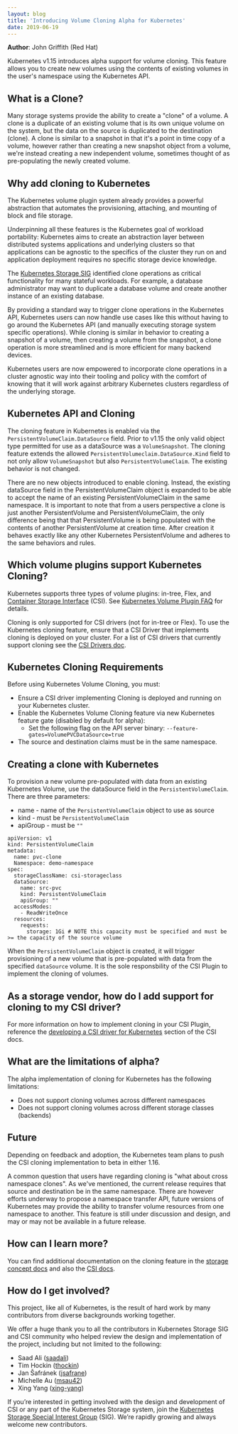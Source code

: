 ```yaml
---
layout: blog
title: 'Introducing Volume Cloning Alpha for Kubernetes'
date: 2019-06-19
---
```


**Author**: John Griffith (Red Hat)

Kubernetes v1.15 introduces alpha support for volume cloning. This feature allows you to create new volumes using the contents of existing volumes in the user's namespace using the Kubernetes API.

## What is a Clone?

Many storage systems provide the ability to create a "clone" of a volume.  A clone is a duplicate of an existing volume that is its own unique volume on the system, but the data on the source is duplicated to the destination (clone).  A clone is similar to a snapshot in that it's a point in time copy of a volume, however rather than creating a new snapshot object from a volume, we're instead creating a new independent volume, sometimes thought of as pre-populating the newly created volume.

## Why add cloning to Kubernetes

The Kubernetes volume plugin system already provides a powerful abstraction that automates the provisioning, attaching, and mounting of block and file storage.

Underpinning all these features is the Kubernetes goal of workload portability: Kubernetes aims to create an abstraction layer between distributed systems applications and underlying clusters so that applications can be agnostic to the specifics of the cluster they run on and application deployment requires no specific storage device knowledge.

The [Kubernetes Storage SIG](https://github.com/kubernetes/community/tree/master/sig-storage) identified clone operations as critical functionality for many stateful workloads. For example, a database administrator may want to duplicate a database volume and create another instance of an existing database.

By providing a standard way to trigger clone operations in the Kubernetes API, Kubernetes users can now handle use cases like this without having to go around the Kubernetes API (and manually executing storage system specific operations).  While cloning is similar in behavior to creating a snapshot of a volume, then creating a volume from the snapshot, a clone operation is more streamlined and is more efficient for many backend devices.

Kubernetes users are now empowered to incorporate clone operations in a cluster agnostic way into their tooling and policy with the comfort of knowing that it will work against arbitrary Kubernetes clusters regardless of the underlying storage.

## Kubernetes API and Cloning

The cloning feature in Kubernetes is enabled via the `PersistentVolumeClaim.DataSource` field.  Prior to v1.15 the only valid object type permitted for use as a dataSource was a `VolumeSnapshot`.  The cloning feature extends the allowed `PersistentVolumeclaim.DataSource.Kind` field to not only allow `VolumeSnapshot` but also `PersistentVolumeClaim`.  The existing behavior is not changed. 

There are no new objects introduced to enable cloning. Instead, the existing dataSource field in the PersistentVolumeClaim object is expanded to be able to accept the name of an existing PersistentVolumeClaim in the same namespace.  It is important to note that from a users perspective a clone is just another PersistentVolume and PersistentVolumeClaim, the only difference being that that PersistentVolume is being populated with the contents of another PersistentVolume at creation time.  After creation it behaves exactly like any other Kubernetes PersistentVolume and adheres to the same behaviors and rules.


## Which volume plugins support Kubernetes Cloning?

Kubernetes supports three types of volume plugins: in-tree, Flex, and [Container Storage Interface](https://github.com/container-storage-interface/spec/blob/master/spec.md) (CSI). See [Kubernetes Volume Plugin FAQ](https://github.com/kubernetes/community/blob/master/sig-storage/volume-plugin-faq.md) for details.

Cloning is only supported for CSI drivers (not for in-tree or Flex). To use the Kubernetes cloning feature, ensure that a CSI Driver that implements cloning is deployed on your cluster.
For a list of CSI drivers that currently support cloning see the [CSI Drivers doc](https://kubernetes-csi.github.io/docs/drivers.html).

## Kubernetes Cloning Requirements

Before using Kubernetes Volume Cloning, you must:

* Ensure a CSI driver implementing Cloning is deployed and running on your Kubernetes cluster.
* Enable the Kubernetes Volume Cloning feature via new Kubernetes feature gate (disabled by default for alpha):
  * Set the following flag on the API server binary: `--feature-gates=VolumePVCDataSource=true`
* The source and destination claims must be in the same namespace.


## Creating a clone with Kubernetes

To provision a new volume pre-populated with data from an existing Kubernetes Volume, use the dataSource field in the `PersistentVolumeClaim`.  There are three parameters:

* name - name of the `PersistentVolumeClaim` object to use as source
* kind - must be `PersistentVolumeClaim`
* apiGroup - must be `""`

```
apiVersion: v1
kind: PersistentVolumeClaim
metadata:
  name: pvc-clone
  Namespace: demo-namespace
spec:
  storageClassName: csi-storageclass
  dataSource:
    name: src-pvc
    kind: PersistentVolumeClaim 
    apiGroup: ""
  accessModes:
    - ReadWriteOnce
  resources:
    requests:
      storage: 1Gi # NOTE this capacity must be specified and must be >= the capacity of the source volume
```

When the `PersistentVolumeClaim` object is created, it will trigger provisioning of a new volume that is pre-populated with data from the specified `dataSource` volume.  It is the sole responsbility of the CSI Plugin to implement the cloning of volumes.

## As a storage vendor, how do I add support for cloning to my CSI driver?

For more information on how to implement cloning in your CSI Plugin, reference the [developing a CSI driver for Kubernetes](https://kubernetes-csi.github.io/docs/developing.html) section of the CSI docs.

## What are the limitations of alpha?

The alpha implementation of cloning for Kubernetes has the following limitations:

* Does not support cloning volumes across different namespaces
* Does not support cloning volumes across different storage classes (backends)

## Future
Depending on feedback and adoption, the Kubernetes team plans to push the CSI cloning implementation to beta in either 1.16.

A common question that users have regarding cloning is "what about cross namespace clones".  As we've mentioned, the current release requires that source and destination be in the same namespace.  There are however efforts underway to propose a namespace transfer API, future versions of Kubernetes may provide the ability to transfer volume resources from one namespace to another.  This feature is still under discussion and design, and may or may not be available in a future release.

## How can I learn more?

You can find additional documentation on the cloning feature in the [storage concept docs](https://k8s.io/docs/concepts/storage/volume-pvc-datasource.md) and also the [CSI docs](https://kubernetes-csi.github.io/docs/volume-cloning.html).

## How do I get involved?

This project, like all of Kubernetes, is the result of hard work by many contributors from diverse backgrounds working together.

We offer a huge thank you to all the contributors in Kubernetes Storage SIG and CSI community who helped review the design and implementation of the project, including but not limited to the following:

* Saad Ali ([saadali](https://github.com/saadali))
* Tim Hockin ([thockin](https://github.com/thockin))
* Jan Šafránek ([jsafrane](https://github.com/jsafrane))
* Michelle Au ([msau42](https://github.com/msau42))
* Xing Yang ([xing-yang](https://github.com/xing-yang))

If you’re interested in getting involved with the design and development of CSI or any part of the Kubernetes Storage system, join the [Kubernetes Storage Special Interest Group](https://github.com/kubernetes/community/tree/master/sig-storage) (SIG). We’re rapidly growing and always welcome new contributors.

